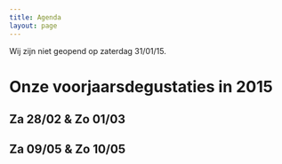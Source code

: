 ```yaml
---
title: Agenda 
layout: page
---
```

Wij zijn niet geopend op zaterdag 31/01/15.

Onze voorjaarsdegustaties in 2015
=================================
Za 28/02 & Zo 01/03
-------------------
Za 09/05 & Zo 10/05
-------------------








